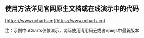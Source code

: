 ## 使用方法详见官网原生文档或在线演示中的代码

[https://www.ucharts.cn](https://www.ucharts.cn)

注：示例中uCharts仅做演示，实际使用请用码云或者npmjs中最新版本
